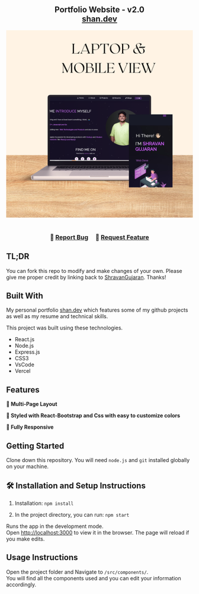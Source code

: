 <h2 align="center">
  Portfolio Website - v2.0<br/>
  <a href="https://shravangujaran.vercel.app/" target="_blank">shan.dev</a>
</h2>
<div align="center">
  <img alt="Demo" src="./Images/readme-img1.png" />
</div>

<br/>

<center>



</center>

<h3 align="center">
    🔹
    <a href="https://github.com/ShravanGujaran/PORTFOLIO/issues">Report Bug</a> &nbsp; &nbsp;
    🔹
    <a href="https://github.com/ShravanGujaran/PORTFOLIO/issues">Request Feature</a>
</h3>

## TL;DR

You can fork this repo to modify and make changes of your own. Please give me proper credit by linking back to [ShravanGujaran](https://github.com/ShravanGujaran/PORTFOLIO/issues). Thanks!

## Built With

My personal portfolio <a href="https://shravangujaran.vercel.app/" target="_blank">shan.dev</a> which features some of my github projects as well as my resume and technical skills.<br/>

This project was built using these technologies.

- React.js
- Node.js
- Express.js
- CSS3
- VsCode
- Vercel

## Features

**📖 Multi-Page Layout**

**🎨 Styled with React-Bootstrap and Css with easy to customize colors**

**📱 Fully Responsive**

## Getting Started

Clone down this repository. You will need `node.js` and `git` installed globally on your machine.

## 🛠 Installation and Setup Instructions

1. Installation: `npm install`

2. In the project directory, you can run: `npm start`

Runs the app in the development mode.\
Open [http://localhost:3000](http://localhost:3000) to view it in the browser.
The page will reload if you make edits.

## Usage Instructions

Open the project folder and Navigate to `/src/components/`. <br/>
You will find all the components used and you can edit your information accordingly.


